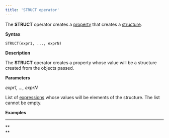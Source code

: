 ```yaml
---
title: 'STRUCT operator'
---
```


The **STRUCT** operator creates a [property](Properties.md) that creates a [structure](Structure_operations_STRUCT_.md).

**Syntax**

    STRUCT(expr1, ..., exprN)   

**Description**

The **STRUCT** operator creates a property whose value will be a structure created from the objects passed. 

**Parameters**

*expr1, ..., exprN*

List of [expressions](Expression.md) whose values will be elements of the structure. The list cannot be empty.

**Examples**

****



**  
**
